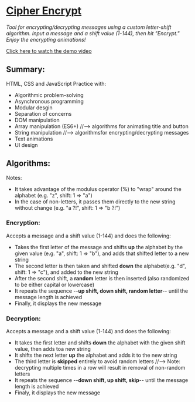 # [Cipher Encrypt](https://github.com/natep1123/Cipher-Encrypt)

_Tool for encrypting/decrypting messages using a custom letter-shift algorithm. Input a message and a shift value (1-144), then hit "Encrypt." Enjoy the encrypting animations!_

[Click here to watch the demo video](https://drive.google.com/file/d/1ufQQWFktzuHCu78mM49wB1hEYVBSkeKw/view?usp=sharing)

## Summary:

HTML, CSS and JavaScript Practice with:

- Algorithmic problem-solving
- Asynchronous programming
- Modular desgin
- Separation of concerns
- DOM manipulation
- Array manipulation (ES6+) //--> algorithms for animating title and button
- String manipulation //--> algorithmsfor encrypting/decrypting messages
- Text animations
- UI design

## Algorithms:

Notes:

- It takes advantage of the modulus operator (%) to "wrap" around the alphabet (e.g. "z", shift: 1 => "a")
- In the case of non-letters, it passes them directly to the new string without change (e.g. "a ?!", shift: 1 => "b ?!")

### Encryption:

Accepts a message and a shift value (1-144) and does the following:

- Takes the first letter of the message and shifts **up** the alphabet by the given value (e.g. "a", shift: 1 => "b"), and adds that shifted letter to a new string
- The second letter is then taken and shifted **down** the alphabet(e.g. "d", shift: 1 => "c"), and added to the new string
- After the second shift, a **random** letter is then inserted (also randomized to be either capital or lowercase)
- It repeats the sequence --**up shift, down shift, random letter**-- until the message length is achieved
- Finally, it displays the new message

### Decryption:

Accepts a message and a shift value (1-144) and does the following:

- It takes the first letter and shifts **down** the alphabet with the given shift value, then adds toa new string
- It shifts the next letter **up** the alphabet and adds it to the new string
- The third letter is **skipped** entirely to avoid random letters //--> Note: decrypting multiple times in a row will result in removal of non-random letters
- It repeats the sequence --**down shift, up shift, skip**-- until the message length is achieved
- Finaly, it displays the new message
